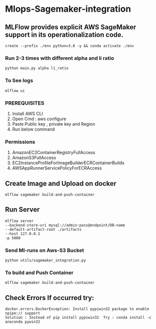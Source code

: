 # Mlops-Sagemaker-integration
## MLFlow provides explicit AWS SageMaker support in its operationalization code.
```
create --prefix ./env python=3.8 -y && conda activate ./env 
```

### Run 2-3 times with different alpha and li ratio
```
python main.py alpha l1_ratio
```
### To See logs 
```commandline
mlflow ui
```
### PREREQUISITES 
1. Install AWS CLI 
2. Open Cmd : aws configure
3. Paste Public key , private key and Region
4. Run below command

### Permissions 
1. AmazonEC2ContainerRegistryFullAccess
2. AmazonS3FullAccess
3. EC2InstanceProfileForImageBuilderECRContainerBuilds
4. AWSAppRunnerServicePolicyForECRAccess

## Create Image and Upload on docker 
```
mlflow sagemaker build-and-push-container
```
## Run Server
```
mlflow server
--backend-store-uri mysql://admin:pass@endpoint/DB-name
--default-artifact-root ./artifacts
--host 127.0.0.1
-p 5000
```



### Send Ml-runs on Aws-S3 Bucket
```commandline
python utils/sagemaker_integration.py
```


### To build and Push Container
```commandline
mlflow sagemaker build-and-push-container
```


## Check Errors If occurred try:
```
docker.errors.DockerException: Install pypiwin32 package to enable npipe:// support
Solution : Instead of pip install pypiwin32  Try : conda install -c anaconda pywin32
```